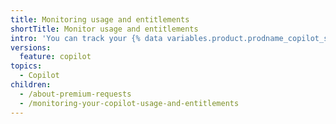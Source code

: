 ```yaml
---
title: Monitoring usage and entitlements
shortTitle: Monitor usage and entitlements
intro: 'You can track your {% data variables.product.prodname_copilot_short %} usage and monitor your remaining premium request entitlements to avoid unexpected charges.'
versions:
  feature: copilot
topics:
  - Copilot
children:
  - /about-premium-requests
  - /monitoring-your-copilot-usage-and-entitlements
---
```

